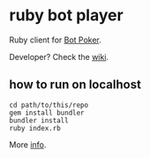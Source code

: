 ruby bot player
===

Ruby client for [Bot Poker](https://bot-poker.herokuapp.com/about).

Developer? Check the [wiki](https://bot-poker.herokuapp.com/wiki).

how to run on localhost
---

```
cd path/to/this/repo
gem install bundler
bundler install
ruby index.rb
```

More [info](http://bundler.io/).

